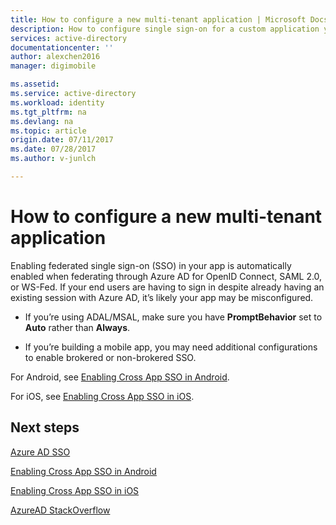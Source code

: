 ```yaml
---
title: How to configure a new multi-tenant application | Microsoft Docs
description: How to configure single sign-on for a custom application you are developing and registering with Azure AD.
services: active-directory
documentationcenter: ''
author: alexchen2016
manager: digimobile

ms.assetid: 
ms.service: active-directory
ms.workload: identity
ms.tgt_pltfrm: na
ms.devlang: na
ms.topic: article
origin.date: 07/11/2017
ms.date: 07/28/2017
ms.author: v-junlch

---
```


# How to configure a new multi-tenant application

Enabling federated single sign-on (SSO) in your app is automatically enabled when federating through Azure AD for OpenID Connect, SAML 2.0, or WS-Fed. If your end users are having to sign in despite already having an existing session with Azure AD, it’s likely your app may be misconfigured.

- If you’re using ADAL/MSAL, make sure you have **PromptBehavior** set to **Auto** rather than **Always**.

- If you’re building a mobile app, you may need additional configurations to enable brokered or non-brokered SSO.

For Android, see [Enabling Cross App SSO in Android](/active-directory/develop/active-directory-sso-android).<br>

For iOS, see [Enabling Cross App SSO in iOS](/active-directory/develop/active-directory-sso-ios).

## Next steps

[Azure AD SSO](/active-directory/active-directory-appssoaccess-whatis)<br>

[Enabling Cross App SSO in Android](/active-directory/develop/active-directory-sso-android)<br>

[Enabling Cross App SSO in iOS](/active-directory/develop/active-directory-sso-ios)<br>


[AzureAD StackOverflow](http://stackoverflow.com/questions/tagged/azure-active-directory)

<!-- Update_Description: link update -->